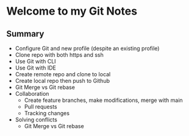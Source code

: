 # Welcome to my Git Notes

## Summary
- Configure Git and new profile (despite an existing profile)
- Clone repo with both https and ssh
- Use Git with CLI
- Use Git with IDE
- Create remote repo and clone to local
- Create local repo then push to Github
- Git Merge vs Git rebase
- Collaboration
	- Create feature branches, make modifications, merge with main
	- Pull requests
	- Tracking changes
- Solving conflicts
	- Git Merge vs Git rebase
